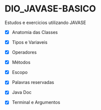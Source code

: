 # DIO_JAVASE-BASICO
Estudos e exercicios utilizando JAVASE 



- [x] Anatomia das Classes
- [x] Tipos e Variaveis
- [x] Operadores
- [x] Métodos
- [x] Escopo
- [x] Palavras reservadas
- [x] Java Doc
- [x] Terminal e Argumentos

